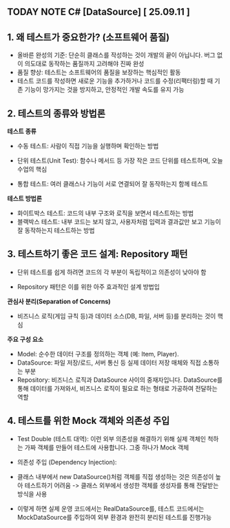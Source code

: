## TODAY NOTE C# [DataSource]  [ 25.09.11 ]

## 1. 왜 테스트가 중요한가? (소프트웨어 품질)

- 올바른 완성의 기준: 단순히 클래스를 작성하는 것이 개발의 끝이 아닙니다. 버그 없이 의도대로 동작하는 품질까지 고려해야 진짜 완성
- 품질 향상: 테스트는 소프트웨어의 품질을 보장하는 핵심적인 활동
- 테스트 코드를 작성하면 새로운 기능을 추가하거나 코드를 수정(리팩터링)할 때 기존 기능이 망가지는 것을 방지하고, 안정적인 개발 속도를 유지 가능

## 2. 테스트의 종류와 방법론

**테스트 종류**

- 수동 테스트: 사람이 직접 기능을 실행하며 확인하는 방법

- 단위 테스트(Unit Test): 함수나 메서드 등 가장 작은 코드 단위를 테스트하며, 오늘 수업의 핵심

- 통합 테스트: 여러 클래스나 기능이 서로 연결되어 잘 동작하는지 함께 테스트

**테스트 방법론**

- 화이트박스 테스트: 코드의 내부 구조와 로직을 보면서 테스트하는 방법
- 블랙박스 테스트: 내부 코드는 보지 않고, 사용자처럼 입력과 결과값만 보고 기능이 잘 동작하는지 테스트하는 방법

## 3. 테스트하기 좋은 코드 설계: Repository 패턴

- 단위 테스트를 쉽게 하려면 코드의 각 부분이 독립적이고 의존성이 낮아야 함

- Repository 패턴은 이를 위한 아주 효과적인 설계 방법입

**관심사 분리(Separation of Concerns)**

- 비즈니스 로직(게임 규칙 등)과 데이터 소스(DB, 파일, 서버 등)를 분리하는 것이 핵심

**주요 구성 요소**

- Model: 순수한 데이터 구조를 정의하는 객체 (예: Item, Player).
- DataSource: 파일 저장/로드, 서버 통신 등 실제 데이터 저장 매체와 직접 소통하는 부분
- Repository: 비즈니스 로직과 DataSource 사이의 중재자입니다. DataSource를 통해 데이터를 가져와서, 비즈니스 로직이 필요로 하는 형태로 가공하여 전달하는 역할

## 4. 테스트를 위한 Mock 객체와 의존성 주입

- Test Double (테스트 대역): 이런 외부 의존성을 해결하기 위해 실제 객체인 척하는 가짜 객체를 만들어 테스트에 사용합니다. 그중 하나가 Mock 객체

- 의존성 주입 (Dependency Injection):

- 클래스 내부에서 new DataSource()처럼 객체를 직접 생성하는 것은 의존성이 높아 테스트하기 어려움 -> 클래스 외부에서 생성한 객체를 생성자를 통해 전달받는 방식을 사용

- 이렇게 하면 실제 운영 코드에서는 RealDataSource를, 테스트 코드에서는 MockDataSource를 주입하여 외부 환경과 완전히 분리된 테스트를 진행가능

